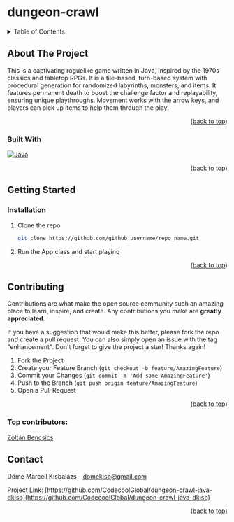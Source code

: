 # dungeon-crawl

<a id="readme-top"></a>

<!-- TABLE OF CONTENTS -->
<details>
  <summary>Table of Contents</summary>
  <ol>
    <li>
      <a href="#about-the-project">About The Project</a>
      <ul>
        <li><a href="#built-with">Built With</a></li>
      </ul>
    </li>
    <li>
      <a href="#getting-started">Getting Started</a>
      <ul>
        <li><a href="#installation">Installation</a></li>
      </ul>
    </li>
    <li><a href="#usage">Usage</a></li>
    <li><a href="#contributing">Contributing</a></li>
    <li><a href="#contact">Contact</a></li>
  </ol>
</details>

<!-- ABOUT THE PROJECT -->

## About The Project

This is a captivating roguelike game written in Java, inspired by the 1970s classics and tabletop RPGs.
It is a tile-based, turn-based system with procedural generation for randomized labyrinths, monsters, and items.
It features permanent death to boost the challenge factor and replayability, ensuring unique playthroughs.
Movement works with the arrow keys, and players can pick up items to help them through the play.
<p align="right">(<a href="#readme-top">back to top</a>)</p>

### Built With
[![Java][Java]][Java-url]

<p align="right">(<a href="#readme-top">back to top</a>)</p>

<!-- GETTING STARTED -->

## Getting Started
### Installation

1. Clone the repo
   ```sh
   git clone https://github.com/github_username/repo_name.git
   ```
2. Run the App class and start playing

<p align="right">(<a href="#readme-top">back to top</a>)</p>

## Contributing

Contributions are what make the open source community such an amazing place to learn, inspire, and create. Any contributions you make are **greatly appreciated**.

If you have a suggestion that would make this better, please fork the repo and create a pull request. You can also simply open an issue with the tag "enhancement".
Don't forget to give the project a star! Thanks again!

1. Fork the Project
2. Create your Feature Branch (`git checkout -b feature/AmazingFeature`)
3. Commit your Changes (`git commit -m 'Add some AmazingFeature'`)
4. Push to the Branch (`git push origin feature/AmazingFeature`)
5. Open a Pull Request

<p align="right">(<a href="#readme-top">back to top</a>)</p>

### Top contributors:

<a href="https://github.com/bencsicszoli">
  <p>Zoltán Bencsics</p>
</a>

## Contact

Döme Marcell Kisbalázs - domekisb@gmail.com

Project Link: [https://github.com/CodecoolGlobal/dungeon-crawl-java-dkisb](https://github.com/CodecoolGlobal/dungeon-crawl-java-dkisb)

<p align="right">(<a href="#readme-top">back to top</a>)</p>

[Java]: https://img.shields.io/badge/Java-007396?style=for-the-badge&logo=java&logoColor=white
[Java-url]: https://www.oracle.com/java/

